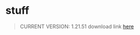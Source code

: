 # stuff
> CURRENT VERSION: 1.21.51
> download link [here](https://mcpedl.org/minecraft-pe-1-21-51-apk/)
